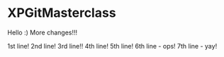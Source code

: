 # XPGitMasterclass

Hello :)
More changes!!!

1st line!
2nd line!
3rd line!!
4th line!
5th line!
6th line - ops!
7th line - yay!